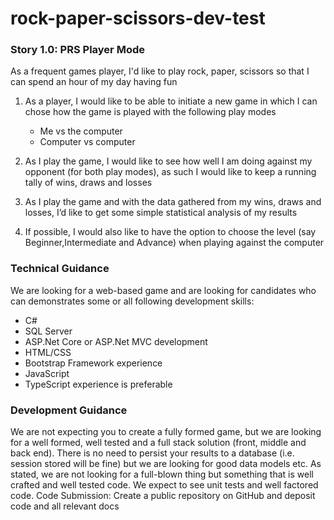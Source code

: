 # rock-paper-scissors-dev-test

### Story 1.0: PRS Player Mode

As a frequent games player, I'd like to play rock, paper, scissors so that I can
spend an hour of my day having fun

1. As a player, I would like to be able to initiate a new game in which I can chose
   how the game is played with the following play modes

   - Me vs the computer
   - Computer vs computer

2. As I play the game, I would like to see how well I am doing against my opponent (for both play modes), as such I would like to keep a running tally of wins, draws and losses

3. As I play the game and with the data gathered from my wins, draws and losses, I’d like to get some simple statistical analysis of my results

4. If possible, I would also like to have the option to choose the level (say Beginner,Intermediate and Advance) when playing against the computer

### Technical Guidance

We are looking for a web-based game and are looking for candidates who can demonstrates some or all following development skills:

- C#
- SQL Server
- ASP.Net Core or ASP.Net MVC development
- HTML/CSS
- Bootstrap Framework experience
- JavaScript
- TypeScript experience is preferable

### Development Guidance

We are not expecting you to create a fully formed game, but we are looking for a well formed, well tested
and a full stack solution (front, middle and back end).
There is no need to persist your results to a database (i.e. session stored will be fine) but we are looking
for good data models etc.
As stated, we are not looking for a full-blown thing but something that is well crafted and well tested
code. We expect to see unit tests and well factored code.
Code Submission:
Create a public repository on GitHub and deposit code and all relevant docs
